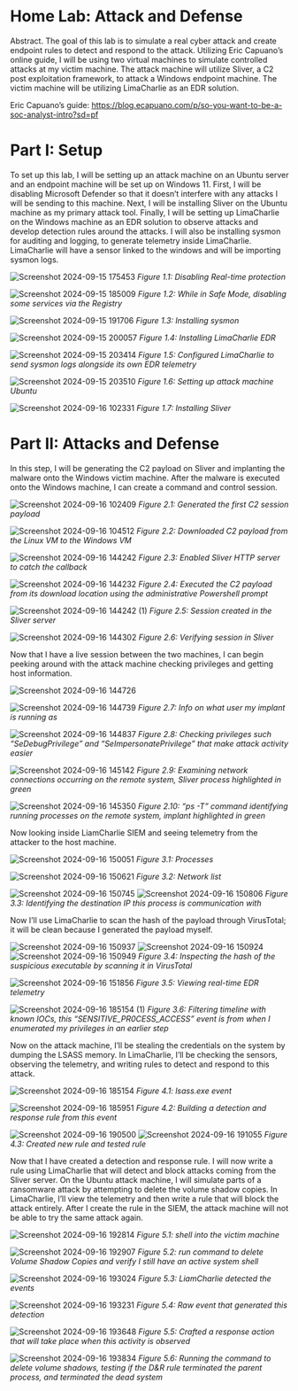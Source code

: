 # Home Lab: Attack and Defense
Abstract. The goal of this lab is to simulate a real cyber attack and create endpoint rules to detect and respond to the attack. Utilizing Eric Capuano’s online guide, I will be using two virtual machines to simulate controlled attacks at my victim machine. The attack machine will utilize Sliver, a C2 post exploitation framework, to attack a Windows endpoint machine. The victim machine will be utilizing LimaCharlie as an EDR solution.

Eric Capuano’s guide: https://blog.ecapuano.com/p/so-you-want-to-be-a-soc-analyst-intro?sd=pf

# Part I: Setup

To set up this lab, I will be setting up an attack machine on an Ubuntu server and an endpoint machine will be set up on Windows 11. First, I will be disabling Microsoft Defender so that it doesn’t interfere with any attacks I will be sending to this machine. Next, I will be installing Sliver on the Ubuntu machine as my primary attack tool. Finally, I will be setting up LimaCharlie on the Windows machine as an EDR solution to observe attacks and develop detection rules around the attacks. I will also be installing sysmon for auditing and logging, to generate telemetry inside LimaCharlie. LimaCharlie will have a sensor linked to the windows and will be importing sysmon logs.

![Screenshot 2024-09-15 175453](https://github.com/user-attachments/assets/d9b1363c-4f82-4551-8059-a80c73284a84)
_Figure 1.1: Disabling Real-time protection_

![Screenshot 2024-09-15 185009](https://github.com/user-attachments/assets/4ab97b02-a94e-4579-9f8a-f3b05edb25c9)
_Figure 1.2: While in Safe Mode, disabling some services via the Registry_

![Screenshot 2024-09-15 191706](https://github.com/user-attachments/assets/c1cd5f02-8b63-4e02-8ce5-03c97a07afdc)
_Figure 1.3: Installing sysmon_

![Screenshot 2024-09-15 200057](https://github.com/user-attachments/assets/5eb8a014-39ef-475a-b3d9-2a34611c7dbd)
_Figure 1.4: Installing LimaCharlie EDR_

![Screenshot 2024-09-15 203414](https://github.com/user-attachments/assets/9e2c8c08-6240-4e33-9a6e-305ab4af533a)
_Figure 1.5: Configured LimaCharlie to send sysmon logs alongside its own EDR telemetry_

![Screenshot 2024-09-15 203510](https://github.com/user-attachments/assets/0904640c-5e7a-4365-a22d-8ffd21184f59)
_Figure 1.6: Setting up attack machine Ubuntu_

![Screenshot 2024-09-16 102331](https://github.com/user-attachments/assets/099bc407-4f05-4b7d-8517-8a46c8a34398)
_Figure 1.7: Installing Sliver_

# Part II: Attacks and Defense

In this step, I will be generating the C2 payload on Sliver and implanting the malware onto the Windows victim machine. After the malware is executed onto the Windows machine, I can create a command and control session.

![Screenshot 2024-09-16 102409](https://github.com/user-attachments/assets/0e16f046-2a3c-406d-84c0-6afb4ffc4142)
_Figure 2.1: Generated the first C2 session payload_

![Screenshot 2024-09-16 104512](https://github.com/user-attachments/assets/c70d91d9-c555-49f6-b67c-c660580bae73)
_Figure 2.2: Downloaded C2 payload from the Linux VM to the Windows VM_

![Screenshot 2024-09-16 144242](https://github.com/user-attachments/assets/a85d81af-40cb-418e-9cdd-8c5cf3ded67b)
_Figure 2.3: Enabled Sliver HTTP server to catch the callback_

![Screenshot 2024-09-16 144232](https://github.com/user-attachments/assets/cadbf9fd-34f8-4092-bc63-d67ea95fa845)
_Figure 2.4: Executed the C2 payload from its download location using the administrative Powershell prompt_

![Screenshot 2024-09-16 144242 (1)](https://github.com/user-attachments/assets/9f0b0e8a-1714-4f12-9f63-5c60be45d3b2)
_Figure 2.5: Session created in the Sliver server_

![Screenshot 2024-09-16 144302](https://github.com/user-attachments/assets/56860b71-7a1b-490e-8e67-81d17622ddf7)
_Figure 2.6: Verifying session in Sliver_

Now that I have a live session between the two machines, I can begin peeking around with the attack machine checking privileges and getting host information.

![Screenshot 2024-09-16 144726](https://github.com/user-attachments/assets/9e1d81ad-6d97-4d54-ae47-1706ab67468c)

![Screenshot 2024-09-16 144739](https://github.com/user-attachments/assets/5bf7f171-8330-49fd-80ef-07f64e3ed682)
_Figure 2.7: Info on what user my implant is running as_

![Screenshot 2024-09-16 144837](https://github.com/user-attachments/assets/9c8178a6-d794-443f-bd0b-2b6d43338746)
_Figure 2.8: Checking privileges such “SeDebugPrivilege” and “SeImpersonatePrivilege” that make attack activity easier_

![Screenshot 2024-09-16 145142](https://github.com/user-attachments/assets/3f06050d-6210-4802-aed6-1c358748c930)
_Figure 2.9: Examining network connections occurring on the remote system, Sliver process highlighted in green_

![Screenshot 2024-09-16 145350](https://github.com/user-attachments/assets/cd4857d5-8268-4fb2-8ecb-b843cbb074a4)
_Figure 2.10: “ps -T” command identifying running processes on the remote system, implant highlighted in green_

Now looking inside LiamCharlie SIEM and seeing telemetry from the attacker to the host machine.

![Screenshot 2024-09-16 150051](https://github.com/user-attachments/assets/6e0c7cf6-f5e2-4cab-af9d-dcd2639788ce)
_Figure 3.1: Processes_

![Screenshot 2024-09-16 150621](https://github.com/user-attachments/assets/b87543f1-c6d9-4062-8116-9bcb304edafc)
_Figure 3.2: Network list_

![Screenshot 2024-09-16 150745](https://github.com/user-attachments/assets/077c3eec-3680-488f-8d5b-961946470761)
![Screenshot 2024-09-16 150806](https://github.com/user-attachments/assets/cc5d2d40-aecc-4c5a-8231-977c6c54ceae)
_Figure 3.3: Identifying the destination IP this process is communication with_

Now I’ll use LimaCharlie to scan the hash of the payload through VirusTotal; it will be clean because I generated the payload myself.

![Screenshot 2024-09-16 150937](https://github.com/user-attachments/assets/d584d93c-eddd-4e6a-a00e-72ecfb38be0a)
![Screenshot 2024-09-16 150924](https://github.com/user-attachments/assets/8a830fd2-8e11-4eff-8b09-119a4c960a76)
![Screenshot 2024-09-16 150949](https://github.com/user-attachments/assets/ce3acec6-acf6-4c7a-986e-f2cbf7c2566e)
_Figure 3.4: Inspecting the hash of the suspicious executable by scanning it in VirusTotal_

![Screenshot 2024-09-16 151856](https://github.com/user-attachments/assets/92bbbd89-dfa8-432b-b315-7926ef9e8327)
_Figure 3.5: Viewing real-time EDR telemetry_

![Screenshot 2024-09-16 185154 (1)](https://github.com/user-attachments/assets/193e802f-e5a1-4ab1-bc42-1bc8f9a11dbe)
_Figure 3.6: Filtering timeline with known IOCs, this “SENSITIVE_PR0CESS_ACCESS” event is from when I enumerated my privileges in an earlier step_

Now on the attack machine, I’ll be stealing the credentials on the system by dumping the LSASS memory. In LimaCharlie, I’ll be checking the sensors, observing the telemetry, and writing rules to detect and respond to this attack.

![Screenshot 2024-09-16 185154](https://github.com/user-attachments/assets/c866c407-96be-497e-a791-2b9385c4337a)
_Figure 4.1: lsass.exe event_

![Screenshot 2024-09-16 185951](https://github.com/user-attachments/assets/17f7889d-d87b-49df-9018-e8f91052bcae)
_Figure 4.2: Building a detection and response rule from this event_

![Screenshot 2024-09-16 190500](https://github.com/user-attachments/assets/f43cf4ad-3d93-447e-b870-9684f16424d9)
![Screenshot 2024-09-16 191055](https://github.com/user-attachments/assets/b29616bf-c54a-42f7-a384-3b2e6266c2f4)
_Figure 4.3: Created new rule and tested rule_

Now that I have created a detection and response rule. I will now write a rule using LimaCharlie that will detect and block attacks coming from the Sliver server. On the Ubuntu attack machine, I will simulate parts of a ransomware attack by attempting to delete the volume shadow copies. In LimaCharlie, I’ll view the telemetry and then write a rule that will block the attack entirely. After I create the rule in the SIEM, the attack machine will not be able to try the same attack again.

![Screenshot 2024-09-16 192814](https://github.com/user-attachments/assets/a1fd3e7c-1675-4a57-a3d1-3e816198b3f4)
_Figure 5.1: shell into the victim machine_

![Screenshot 2024-09-16 192907](https://github.com/user-attachments/assets/03cf2d89-815f-41b7-afdb-76649c29e5f8)
_Figure 5.2: run command to delete Volume Shadow Copies and verify I still have an active system shell_

![Screenshot 2024-09-16 193024](https://github.com/user-attachments/assets/84aa1188-ccc6-43ee-9785-00c2c1024b2a)
_Figure 5.3: LiamCharlie detected the events_

![Screenshot 2024-09-16 193231](https://github.com/user-attachments/assets/5f6498c7-088d-4d79-b6d1-855af90ef48c)
_Figure 5.4: Raw event that generated this detection_

![Screenshot 2024-09-16 193648](https://github.com/user-attachments/assets/06d02b53-3d4d-4b71-829a-6b11b83be5eb)
_Figure 5.5: Crafted a response action that will take place when this activity is observed_

![Screenshot 2024-09-16 193834](https://github.com/user-attachments/assets/f8cc19ed-6409-4dc7-9b13-b49061a86fb8)
_Figure 5.6: Running the command to delete volume shadows, testing if the D&R rule terminated the parent process, and terminated the dead system_

